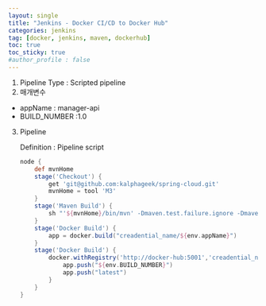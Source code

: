 ```yaml
---
layout: single
title: "Jenkins - Docker CI/CD to Docker Hub"
categories: jenkins
tag: [docker, jenkins, maven, dockerhub]
toc: true
toc_sticky: true
#author_profile : false
---
```




1. Pipeline Type : Scripted pipeline
2.  매개변수
   - appName : manager-api
   - BUILD_NUMBER :1.0

3. Pipeline

   Definition : Pipeline script

   ```groovy
   node {
       def mvnHome
       stage('Checkout') {
           get 'git@github.com:kalphageek/spring-cloud.git'
           mvnHome = tool 'M3'
       }
       stage('Maven Build') {
           sh "'${mvnHome}/bin/mvn' -Dmaven.test.failure.ignore -Dmaven.test.skip=true clean package"
       }
       stage('Docker Build') {
           app = docker.build("creadential_name/${env.appName}")    
       }    
       stage('Docker Build') {
           docker.withRegistry('http://docker-hub:5001','creadential_name') {
               app.push("${env.BUILD_NUMBER}")
               app.push("latest")
           }
       }
   }
   ```

   

